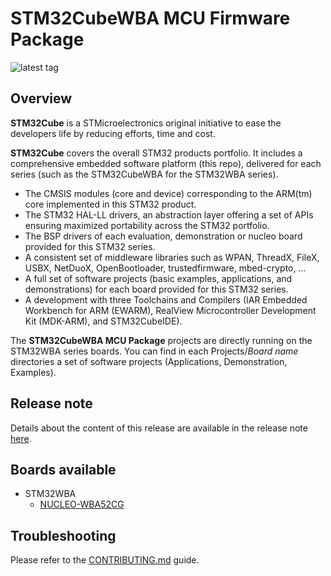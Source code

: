 # STM32CubeWBA MCU Firmware Package

![latest tag](https://img.shields.io/github/v/tag/STMicroelectronics/STM32CubeWBA.svg?color=brightgreen)

## Overview

**STM32Cube** is a STMicroelectronics original initiative to ease the developers life by reducing efforts, time and cost.

**STM32Cube** covers the overall STM32 products portfolio. It includes a comprehensive embedded software platform (this repo), delivered for each series (such as the STM32CubeWBA for the STM32WBA series).
   * The CMSIS modules (core and device) corresponding to the ARM(tm) core implemented in this STM32 product.
   * The STM32 HAL-LL drivers, an abstraction layer offering a set of APIs ensuring maximized portability across the STM32 portfolio.
   * The BSP drivers of each evaluation, demonstration or nucleo board provided for this STM32 series.
   * A consistent set of middleware libraries such as WPAN, ThreadX, FileX, USBX, NetDuoX, OpenBootloader, trustedfirmware, mbed-crypto, ...
   * A full set of software projects (basic examples, applications, and demonstrations) for each board provided for this STM32 series.
   * A development with three Toolchains and Compilers (IAR Embedded Workbench for ARM (EWARM), RealView Microcontroller Development Kit (MDK-ARM), and STM32CubeIDE).

The **STM32CubeWBA MCU Package** projects are directly running on the STM32WBA series boards. You can find in each Projects/*Board name* directories a set of software projects (Applications, Demonstration, Examples).

## Release note

Details about the content of this release are available in the release note [here](https://htmlpreview.github.io/?https://github.com/STMicroelectronics/STM32CubeWBA/blob/main/Release_Notes.html).

## Boards available
  * STM32WBA
    * [NUCLEO-WBA52CG](https://www.st.com/en/evaluation-tools/nucleo-wba52cg.html)

## Troubleshooting

Please refer to the [CONTRIBUTING.md](CONTRIBUTING.md) guide.
